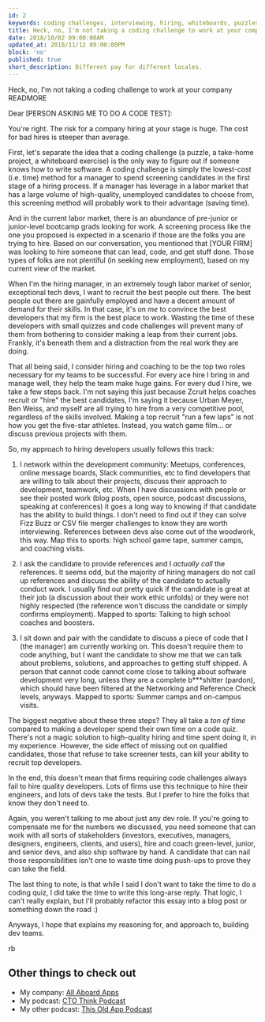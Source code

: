 ```yaml
---
id: 2
keywords: coding challenges, interviewing, hiring, whiteboards, puzzles, Randy Burgess
title: Heck, no, I'm not taking a coding challenge to work at your company
date: 2018/10/02 09:00:00AM
updated_at: 2018/11/12 09:00:00PM
block: 'no'
published: true
short_description: Different pay for different locales.
---
```

Heck, no, I'm not taking a coding challenge to work at your company
READMORE

Dear [PERSON ASKING ME TO DO A CODE TEST]:

You're right. The risk for a company hiring at your stage is huge. The cost for bad hires is steeper than average.

First, let's separate the idea that a coding challenge (a puzzle, a take-home project, a whiteboard exercise) is the only way to figure out if someone knows how to write software. A coding challenge is simply the lowest-cost (i.e. time) method for a manager to spend screening candidates in the first stage of a hiring process. If a manager has leverage in a labor market that has a large volume of high-quality, unemployed candidates to choose from, this screening method will probably work to their advantage (saving time).

And in the current labor market, there is an abundance of pre-junior or junior-level bootcamp grads looking for work. A screening process like the one you proposed is expected in a scenario if those are the folks you are trying to hire. Based on our conversation, you mentioned that [YOUR FIRM] was looking to hire someone that can lead, code, and get stuff done. Those types of folks are not plentiful (in seeking new employment), based on my current view of the market.

When I'm the hiring manager, in an extremely tough labor market of senior, exceptional tech devs, I want to recruit the best people out there. The best people out there are gainfully employed and have a decent amount of demand for their skills. In that case, it's on *me* to convince the best developers that my firm is the best place to work. Wasting the time of these developers with small quizzes and code challenges will prevent many of them from bothering to consider making a leap from their current jobs. Frankly, it's beneath them and a distraction from the real work they are doing.

That all being said, I consider hiring and coaching to be the top two roles necessary for my teams to be successful. For every ace hire I bring in and manage well, they help the team make huge gains. For every dud I hire, we take a few steps back. I'm not saying this just because Zcruit helps coaches recruit or "hire" the best candidates, I'm saying it because Urban Meyer, Ben Weiss, and myself are all trying to hire from a very competitive pool, regardless of the skills involved. Making a top recruit "run a few laps" is not how you get the five-star athletes. Instead, you watch game film... or discuss previous projects with them.

So, my approach to hiring developers usually follows this track:

1) I network within the development community: Meetups, conferences, online message boards, Slack communities, etc to find developers that are willing to talk about their projects, discuss their approach to development, teamwork, etc. When I have discussions with people or see their posted work (blog posts, open source, podcast discussions, speaking at conferences) it goes a long way to knowing if that candidate has the ability to build things. I don't need to find out if they can solve Fizz Buzz or CSV file merger challenges to know they are worth interviewing. References between devs also come out of the woodwork, this way. Map this to sports: high school game tape, summer camps, and coaching visits.

2) I ask the candidate to provide references and I *actually call* the references. It seems odd, but the majority of hiring managers do not call up references and discuss the ability of the candidate to actually conduct work. I usually find out pretty quick if the candidate is great at their job (a discussion about their work ethic unfolds) or they were not highly respected (the reference won't discuss the candidate or simply confirms employment). Mapped to sports: Talking to high school coaches and boosters.

3) I sit down and pair with the candidate to discuss a piece of code that I (the manager) am currently working on. This doesn't require them to code anything, but I want the candidate to show me that we can talk about problems, solutions, and approaches to getting stuff shipped. A person that cannot code cannot come close to talking about software development very long, unless they are a complete b***shitter (pardon), which should have been filtered at the Networking and Reference Check levels, anyways. Mapped to sports: Summer camps and on-campus visits.

The biggest negative about these three steps? They all take a *ton of time* compared to making a developer spend their own time on a code quiz. There's not a magic solution to high-quality hiring and time spent doing it, in my experience. However, the side effect of missing out on qualified candidates, those that refuse to take screener tests, can kill your ability to recruit top developers.

In the end, this doesn't mean that firms requiring code challenges always fail to hire quality developers. Lots of firms use this technique to hire their engineers, and lots of devs take the tests. But I prefer to hire the folks that know they don't need to.

Again, you weren't talking to me about just any dev role. If you're going to compensate me for the numbers we discussed, you need someone that can work with all sorts of stakeholders (investors, executives, managers, designers, engineers, clients, and users), hire and coach green-level, junior, and senior devs, and also ship software by hand. A candidate that can nail those responsibilities isn't one to waste time doing push-ups to prove they can take the field.

The last thing to note, is that while I said I don't want to take the time to do a coding quiz, I did take the time to write this long-arse reply. That logic, I can't really explain, but I'll probably refactor this essay into a blog post or something down the road :)

Anyways, I hope that explains my reasoning for, and approach to, building dev teams.

rb

## Other things to check out

* My company: [All Aboard Apps](https://www.allaboardapps.com)
* My podcast: [CTO Think Podcast](https://www.ctothink.com)
* My other podcast: [This Old App Podcast](https://thisoldapp.online)
